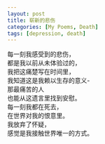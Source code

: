 ```yaml
---
layout: post
title: 崭新的悲伤
categories: [My Poems, Death]
tags: [depression, death]
---
```


每一刻我感受到的悲伤，  
都是我以前从未体验过的，  
我把这痛楚写在时间里，  
我知道这是我赖以生存的意义-  
那最痛苦的人  
也能从这遗言里找到安慰。  
每一刻我都在死去，  
在世界对我的恨意里。  
我放弃了怀疑，  
感觉是我接触世界唯一的方式。
